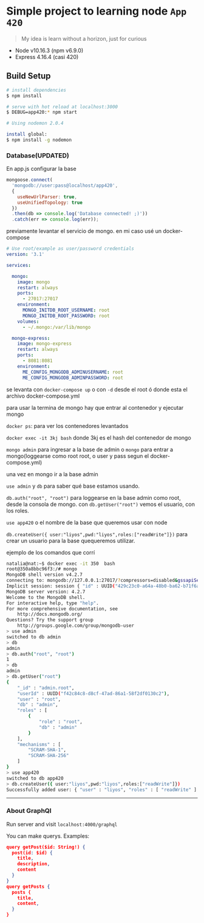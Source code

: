 # Simple project to learning node `App 420`

> My idea is learn without a horizon, just for curious

- Node v10.16.3 (npm v6.9.0)
- Express 4.16.4 (casi 420)

## Build Setup

``` bash
# install dependencies
$ npm install

# serve with hot reload at localhost:3000
$ DEBUG=app420:* npm start

# Using nodemon 2.0.4

install global:
$ npm install -g nodemon

```

### Database(UPDATED)

En app.js configurar la base

```javascript
mongoose.connect(
  'mongodb://user:pass@localhost/app420',
  {
    useNewUrlParser: true,
    useUnifiedTopology: true
  })
  .then(db => console.log('Database connected! ;)'))
  .catch(err => console.log(err));
```

previamente levantar el servicio de mongo. en mi caso usé un docker-compose

```yml
# Use root/example as user/password credentials
version: '3.1'

services:

  mongo:
    image: mongo
    restart: always
    ports:
      - 27017:27017
    environment:
      MONGO_INITDB_ROOT_USERNAME: root
      MONGO_INITDB_ROOT_PASSWORD: root
    volumes:
      - ~/.mongo:/var/lib/mongo

  mongo-express:
    image: mongo-express
    restart: always
    ports:
      - 8081:8081
    environment:
      ME_CONFIG_MONGODB_ADMINUSERNAME: root
      ME_CONFIG_MONGODB_ADMINPASSWORD: root
```

se levanta con `docker-compose up` o con `-d` desde el root ó donde esta el archivo docker-compose.yml

para usar la termina de mongo hay que entrar al contenedor y ejecutar mongo

`docker ps`: para ver los contenedores levantados

`docker exec -it 3kj bash` donde 3kj es el hash del contenedor de mongo

`mongo admin` para ingresar a la base de admin o `mongo` para entrar a mongo(loggearse como root root, o user y pass segun el docker-compose.yml)

una vez en mongo ir a la base admin

`use admin` y `db` para saber qué base estamos usando.

`db.auth("root", "root")` para loggearse en la base admin como root, desde la consola de mongo. con `db.getUser("root")` vemos el usuario, con los roles.

`use app420` o el nombre de la base que queremos usar con node

`db.createUser({ user:"liyos",pwd:"liyos",roles:["readWrite"]})` para crear un usuario para la base quequeremos utilizar.

ejemplo de los comandos que corrí

```bash
natalia@nat:~$ docker exec -it 350  bash
root@350a8bbc96f3:/# mongo
MongoDB shell version v4.2.7
connecting to: mongodb://127.0.0.1:27017/?compressors=disabled&gssapiServiceName=mongodb
Implicit session: session { "id" : UUID("429c23c0-a64a-48b0-ba62-b71f6a0f2de8") }
MongoDB server version: 4.2.7
Welcome to the MongoDB shell.
For interactive help, type "help".
For more comprehensive documentation, see
	http://docs.mongodb.org/
Questions? Try the support group
	http://groups.google.com/group/mongodb-user
> use admin
switched to db admin
> db
admin
> db.auth("root", "root")
1
> db
admin
> db.getUser("root")
{
	"_id" : "admin.root",
	"userId" : UUID("f42c84c8-d8cf-47ad-86a1-58f2df0130c2"),
	"user" : "root",
	"db" : "admin",
	"roles" : [
		{
			"role" : "root",
			"db" : "admin"
		}
	],
	"mechanisms" : [
		"SCRAM-SHA-1",
		"SCRAM-SHA-256"
	]
}
> use app420
switched to db app420
> db.createUser({ user:"liyos",pwd:"liyos",roles:["readWrite"]})
Successfully added user: { "user" : "liyos", "roles" : [ "readWrite" ] }
```

---

### About GraphQl

Run server and visit `localhost:4000/graphql`

You can make querys. Examples:

```json
query getPost($id: String!) {
  post(id: $id) {
    title,
    description,
    content
  }
}
query getPosts {
  posts {
    title,
    content,
  }
}
```
